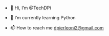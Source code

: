 - 👋 Hi, I’m @TechDPi

- 🌱 I’m currently learning Python
- 📫 How to reach me dpierleoni2@gmail.com

<!---
TechDPi/TechDPi is a ✨ special ✨ repository because its `README.md` (this file) appears on your GitHub profile.
You can click the Preview link to take a look at your changes.
--->
